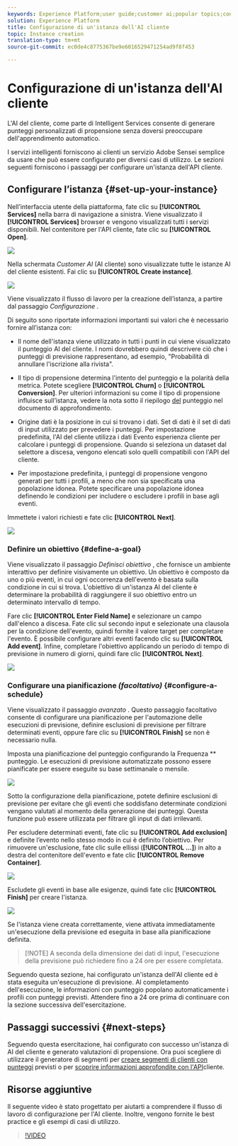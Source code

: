 ```yaml
---
keywords: Experience Platform;user guide;customer ai;popular topics;configure instance;create instance;
solution: Experience Platform
title: Configurazione di un'istanza dell'AI cliente
topic: Instance creation
translation-type: tm+mt
source-git-commit: ec0de4c8775367be9e6016529471254ad9f8f453

---
```



# Configurazione di un&#39;istanza dell&#39;AI cliente

L&#39;AI del cliente, come parte di Intelligent Services consente di generare punteggi personalizzati di propensione senza doversi preoccupare dell&#39;apprendimento automatico.

I servizi intelligenti forniscono ai clienti un servizio Adobe Sensei semplice da usare che può essere configurato per diversi casi di utilizzo. Le sezioni seguenti forniscono i passaggi per configurare un&#39;istanza dell&#39;API cliente.

## Configurare l’istanza {#set-up-your-instance}

Nell’interfaccia utente della piattaforma, fate clic su **[!UICONTROL Services]** nella barra di navigazione a sinistra. Viene visualizzato il **[!UICONTROL Services]** browser e vengono visualizzati tutti i servizi disponibili. Nel contenitore per l&#39;API cliente, fate clic su **[!UICONTROL Open]**.

![](../images/user-guide/navigate-to-service.png)

Nella schermata *Customer AI* (AI cliente) sono visualizzate tutte le istanze AI del cliente esistenti. Fai clic su **[!UICONTROL Create instance]**.

![](../images/user-guide/dashboard.png)

Viene visualizzato il flusso di lavoro per la creazione dell’istanza, a partire dal passaggio *Configurazione* .

Di seguito sono riportate informazioni importanti sui valori che è necessario fornire all’istanza con:

* Il nome dell&#39;istanza viene utilizzato in tutti i punti in cui viene visualizzato il punteggio AI del cliente. I nomi dovrebbero quindi descrivere ciò che i punteggi di previsione rappresentano, ad esempio, &quot;Probabilità di annullare l&#39;iscrizione alla rivista&quot;.

* Il tipo di propensione determina l&#39;intento del punteggio e la polarità della metrica. Potete scegliere **[!UICONTROL Churn]** o **[!UICONTROL Conversion]**. Per ulteriori informazioni su come il tipo di propensione influisce sull’istanza, vedere la nota sotto il riepilogo [del](./discover-insights.md#scoring-summary) punteggio nel documento di approfondimento.

* Origine dati è la posizione in cui si trovano i dati. Set di dati è il set di dati di input utilizzato per prevedere i punteggi. Per impostazione predefinita, l&#39;AI del cliente utilizza i dati Evento esperienza cliente per calcolare i punteggi di propensione. Quando si seleziona un dataset dal selettore a discesa, vengono elencati solo quelli compatibili con l&#39;API del cliente.

* Per impostazione predefinita, i punteggi di propensione vengono generati per tutti i profili, a meno che non sia specificata una popolazione idonea. Potete specificare una popolazione idonea definendo le condizioni per includere o escludere i profili in base agli eventi.

Immettete i valori richiesti e fate clic **[!UICONTROL Next]**.

![](../images/user-guide/setup.png)

### Definire un obiettivo {#define-a-goal}

Viene visualizzato il passaggio *Definisci obiettivo* , che fornisce un ambiente interattivo per definire visivamente un obiettivo. Un obiettivo è composto da uno o più eventi, in cui ogni occorrenza dell&#39;evento è basata sulla condizione in cui si trova. L&#39;obiettivo di un&#39;istanza AI del cliente è determinare la probabilità di raggiungere il suo obiettivo entro un determinato intervallo di tempo.

Fare clic **[!UICONTROL Enter Field Name]** e selezionare un campo dall&#39;elenco a discesa. Fate clic sul secondo input e selezionate una clausola per la condizione dell&#39;evento, quindi fornite il valore target per completare l&#39;evento. È possibile configurare altri eventi facendo clic su **[!UICONTROL Add event]**. Infine, completare l&#39;obiettivo applicando un periodo di tempo di previsione in numero di giorni, quindi fare clic **[!UICONTROL Next]**.

![](../images/user-guide/goal.png)

### Configurare una pianificazione *(facoltativo)* {#configure-a-schedule}

Viene visualizzato il passaggio *avanzato* . Questo passaggio facoltativo consente di configurare una pianificazione per l&#39;automazione delle esecuzioni di previsione, definire esclusioni di previsione per filtrare determinati eventi, oppure fare clic su **[!UICONTROL Finish]** se non è necessario nulla.

Imposta una pianificazione del punteggio configurando la Frequenza ** punteggio. Le esecuzioni di previsione automatizzate possono essere pianificate per essere eseguite su base settimanale o mensile.

![](../images/user-guide/schedule.png)

Sotto la configurazione della pianificazione, potete definire esclusioni di previsione per evitare che gli eventi che soddisfano determinate condizioni vengano valutati al momento della generazione dei punteggi. Questa funzione può essere utilizzata per filtrare gli input di dati irrilevanti.

Per escludere determinati eventi, fate clic su **[!UICONTROL Add exclusion]** e definite l’evento nello stesso modo in cui è definito l’obiettivo. Per rimuovere un&#39;esclusione, fate clic sulle ellissi (**[!UICONTROL ...]**) in alto a destra del contenitore dell&#39;evento e fate clic **[!UICONTROL Remove Container]**.

![](../images/user-guide/exclusion.png)

Escludete gli eventi in base alle esigenze, quindi fate clic **[!UICONTROL Finish]** per creare l&#39;istanza.

![](../images/user-guide/advanced.png)

Se l&#39;istanza viene creata correttamente, viene attivata immediatamente un&#39;esecuzione della previsione ed eseguita in base alla pianificazione definita.

>[!NOTE] A seconda della dimensione dei dati di input, l&#39;esecuzione della previsione può richiedere fino a 24 ore per essere completata.

Seguendo questa sezione, hai configurato un&#39;istanza dell&#39;AI cliente ed è stata eseguita un&#39;esecuzione di previsione. Al completamento dell&#39;esecuzione, le informazioni con punteggio popolano automaticamente i profili con punteggi previsti. Attendere fino a 24 ore prima di continuare con la sezione successiva dell&#39;esercitazione.

## Passaggi successivi {#next-steps}

Seguendo questa esercitazione, hai configurato con successo un&#39;istanza di AI del cliente e generato valutazioni di propensione. Ora puoi scegliere di utilizzare il generatore di segmenti per [creare segmenti di clienti con punteggi](./create-segment.md) previsti o per [scoprire informazioni approfondite con l&#39;API](./discover-insights.md)cliente.

## Risorse aggiuntive

Il seguente video è stato progettato per aiutarti a comprendere il flusso di lavoro di configurazione per l&#39;AI cliente. Inoltre, vengono fornite le best practice e gli esempi di casi di utilizzo.

>[!VIDEO](https://video.tv.adobe.com/v/32665?learn=on&quality=12)

